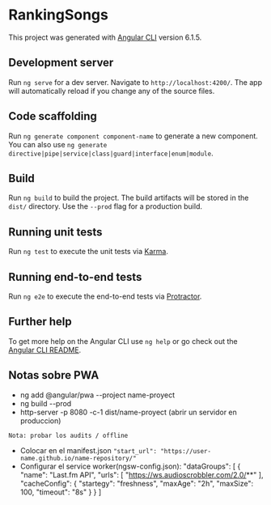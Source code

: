 # RankingSongs

This project was generated with [Angular CLI](https://github.com/angular/angular-cli) version 6.1.5.

## Development server

Run `ng serve` for a dev server. Navigate to `http://localhost:4200/`. The app will automatically reload if you change any of the source files.

## Code scaffolding

Run `ng generate component component-name` to generate a new component. You can also use `ng generate directive|pipe|service|class|guard|interface|enum|module`.

## Build

Run `ng build` to build the project. The build artifacts will be stored in the `dist/` directory. Use the `--prod` flag for a production build.

## Running unit tests

Run `ng test` to execute the unit tests via [Karma](https://karma-runner.github.io).

## Running end-to-end tests

Run `ng e2e` to execute the end-to-end tests via [Protractor](http://www.protractortest.org/).

## Further help

To get more help on the Angular CLI use `ng help` or go check out the [Angular CLI README](https://github.com/angular/angular-cli/blob/master/README.md).

## Notas sobre PWA

- ng add @angular/pwa --project name-proyect
- ng build --prod
- http-server -p 8080 -c-1 dist/name-proyect (abrir un servidor en produccion)

`Nota: probar los audits / offline`

- Colocar en el manifest.json `"start_url": "https://user-name.github.io/name-repository/"`
- Configurar el service worker(ngsw-config.json):
    "dataGroups": [
    {
      "name": "Last.fm API",
      "urls": [
        "https://ws.audioscrobbler.com/2.0/**"
      ],
      "cacheConfig": {
        "startegy": "freshness",
        "maxAge": "2h",
        "maxSize": 100,
        "timeout": "8s"
      }
    }
  ]